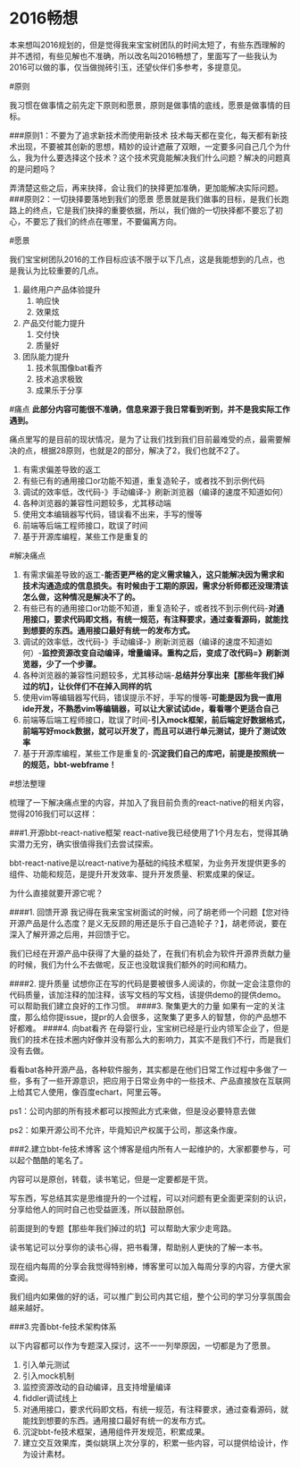 # 2016畅想

本来想叫2016规划的，但是觉得我来宝宝树团队的时间太短了，有些东西理解的并不透彻，有些见解也不准确，所以改名叫2016畅想了，里面写了一些我认为2016可以做的事，仅当做抛砖引玉，还望伙伴们多参考，多提意见。

#原则

我习惯在做事情之前先定下原则和愿景，原则是做事情的底线，愿景是做事情的目标。

###原则1：不要为了追求新技术而使用新技术
技术每天都在变化，每天都有新技术出现，不要被其创新的思想，精妙的设计遮蔽了双眼，一定要多问自己几个为什么，我为什么要选择这个技术？这个技术究竟能解决我们什么问题？解决的问题真的是问题吗？

弄清楚这些之后，再来抉择，会让我们的抉择更加准确，更加能解决实际问题。
###原则2：一切抉择要落地到我们的愿景
愿景就是我们做事的目标，是我们长跑路上的终点，它是我们抉择的重要依据，所以，我们做的一切抉择都不要忘了初心，不要忘了我们的终点在哪里，不要偏离方向。

#愿景

我们宝宝树团队2016的工作目标应该不限于以下几点，这是我能想到的几点，也是我认为比较重要的几点。

1. 最终用户产品体验提升
	1. 响应快
	1. 效果炫
1. 产品交付能力提升
	1. 交付快
	1. 质量好
1. 团队能力提升
	1. 技术氛围像bat看齐
	1. 技术追求极致
	1. 成果乐于分享
	
#痛点
**此部分内容可能很不准确，信息来源于我日常看到听到，并不是我实际工作遇到。**

痛点里写的是目前的现状情况，是为了让我们找到我们目前最难受的点，最需要解决的点，根据28原则，也就是2的部分，解决了2，我们也就不2了。

1. 有需求偏差导致的返工
1. 有些已有的通用接口or功能不知道，重复造轮子，或者找不到示例代码
1. 调试的效率低，改代码-》手动编译-》刷新浏览器（编译的速度不知道如何）
1. 各种浏览器的兼容性问题较多，尤其移动端
1. 使用文本编辑器写代码，错误看不出来，手写的慢等
1. 前端等后端工程师接口，耽误了时间
1. 基于开源库编程，某些工作是重复的

#解决痛点

1. 有需求偏差导致的返工-**能否更严格的定义需求输入，这只能解决因为需求和技术沟通造成的信息损失。有时候由于工期的原因，需求分析师都还没理清该怎么做，这种情况是解决不了的。**
1. 有些已有的通用接口or功能不知道，重复造轮子，或者找不到示例代码-**对通用接口，要求代码即文档，有统一规范，有注释要求，通过查看源码，就能找到想要的东西。通用接口最好有统一的发布方式。**
1. 调试的效率低，改代码-》手动编译-》刷新浏览器（编译的速度不知道如何）-**监控资源改变自动编译，增量编译。重构之后，变成了改代码=》刷新浏览器，少了一个步骤。**
1. 各种浏览器的兼容性问题较多，尤其移动端-**总结并分享出来【那些年我们掉过的坑】，让伙伴们不在掉入同样的坑**
1. 使用vim等编辑器写代码，错误提示不好，手写的慢等-**可能是因为我一直用ide开发，不熟悉vim等编辑器，可以让大家试试ide，看看哪个更适合自己**
1. 前端等后端工程师接口，耽误了时间-**引入mock框架，前后端定好数据格式，前端写好mock数据，就可以开发了，而且可以进行单元测试，提升了测试效率**
1. 基于开源库编程，某些工作是重复的-**沉淀我们自己的库吧，前提是按照统一的规范，bbt-webframe！**

#想法整理

梳理了一下解决痛点里的内容，并加入了我目前负责的react-native的相关内容，觉得2016我们可以这样：

###1.开源bbt-react-native框架
react-native我已经使用了1个月左右，觉得其确实潜力无穷，确实很值得我们去尝试探索。

bbt-react-native是以react-native为基础的纯技术框架，为业务开发提供更多的组件、功能和规范，是提升开发效率、提升开发质量、积累成果的保证。

为什么直接就要开源它呢？

####1. 回馈开源
我记得在我来宝宝树面试的时候，问了胡老师一个问题【您对待开源产品是什么态度？是义无反顾的用还是乐于自己造轮子？】，胡老师说，要在深入了解开源之后用，并回馈于它。

我们已经在开源产品中获得了大量的益处了，在我们有机会为软件开源界贡献力量的时候，我们为什么不去做呢，反正也没耽误我们额外的时间和精力。

####2. 提升质量
试想你正在写的代码是要被很多人阅读的，你就一定会注意你的代码质量，该加注释的加注释，该写文档的写文档，该提供demo的提供demo。可以帮助我们建立良好的工作习惯。
####3. 聚集更大的力量
如果有一定的关注度，那么给你提issue，提pr的人会很多，这聚集了更多人的智慧，你的产品想不好都难。
####4. 向bat看齐
在母婴行业，宝宝树已经是行业内领军企业了，但是我们的技术在技术圈内好像并没有那么大的影响力，其实不是我们不行，而是我们没有去做。

看看bat各种开源产品，各种软件服务，其实都是在他们日常工作过程中多做了一些，多有了一些开源意识，把应用于日常业务中的一些技术、产品直接放在互联网上给其它人使用，像百度echart，阿里云等。


ps1：公司内部的所有技术都可以按照此方式来做，但是没必要特意去做

ps2：如果开源公司不允许，毕竟知识产权属于公司，那这条作废。

###2.建立bbt-fe技术博客
这个博客是组内所有人一起维护的，大家都要参与，可以起个酷酷的笔名了。

内容可以是原创，转载，读书笔记，但是一定要都是干货。

写东西，写总结其实是思维提升的一个过程，可以对问题有更全面更深刻的认识，分享给他人的同时自己也受益匪浅，所以鼓励原创。

前面提到的专题【那些年我们掉过的坑】可以帮助大家少走弯路。

读书笔记可以分享你的读书心得，把书看薄，帮助别人更快的了解一本书。

现在组内每周的分享会我觉得特别棒，博客里可以加入每周分享的内容，方便大家查阅。

我们组内如果做的好的话，可以推广到公司内其它组，整个公司的学习分享氛围会越来越好。

###3.完善bbt-fe技术架构体系

以下内容都可以作为专题深入探讨，这不一一列举原因，一切都是为了愿景。

1. 引入单元测试
1. 引入mock机制
1. 监控资源改动的自动编译，且支持增量编译
1. fiddler调试线上
1. 对通用接口，要求代码即文档，有统一规范，有注释要求，通过查看源码，就能找到想要的东西。通用接口最好有统一的发布方式。
1. 沉淀bbt-fe技术框架，通用组件开发规范，积累成果。
2. 建立交互效果库，类似姚琪上次分享的，积累一些内容，可以提供给设计，作为设计素材。

